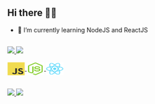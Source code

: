 ## Hi there 👋😎

- 👾 I’m currently learning NodeJS and ReactJS
##

<div>
    <a = href="https://github.com/Jose-Vitor-Quadrado">
    <img height="180em" src="https://github-readme-stats.vercel.app/api?username=Jose-Vitor-Quadrado&show_icons=true&theme=radical&include_all_commits=true&count_private=true"/>
    <img height="180em" src="https://github-readme-stats.vercel.app/api/top-langs/?username=Jose-Vitor-Quadrado&layout=compact&langs_count=7&theme=radical"/>
    
</div> 
<div style="display: inline_block"><br>
    <img align="center" alt="Jvq-JS" height="30" width="40" src="https://raw.githubusercontent.com/devicons/devicon/master/icons/javascript/javascript-original.svg"/>
    <img align="center" alt="Jvq-NodeJS" height="30" width="40" src="https://raw.githubusercontent.com/devicons/devicon/master/icons/nodejs/nodejs-original.svg"/>
    <img align="center" alt="Jvq-ReactJS" height="30" width="40" src="https://raw.githubusercontent.com/devicons/devicon/master/icons/react/react-original.svg"/>
</div>
    
##

<div>
    <a href="mailto:josevitorquadrado@gmail.com" target="_blank">
        <img src="https://img.shields.io/badge/-Gmail-%23333?style=for-the-badge&logo=gmail&logoColor=white">
    </a>
    <a href="https://www.linkedin.com/in/jose-vitor-quadrado/" target="_blank">
        <img src="https://img.shields.io/badge/-LinkedIn-%230077B5?style=for-the-badge&logo=linkedin&logoColor=white">
    </a>
</div>
